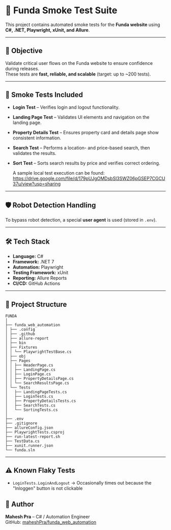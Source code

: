 # 🏡 Funda Smoke Test Suite

This project contains automated smoke tests for the **Funda website** using **C#, .NET, Playwright, xUnit, and Allure**.

---

## 🎯 Objective
Validate critical user flows on the Funda website to ensure confidence during releases.  
These tests are **fast, reliable, and scalable** (target: up to ~200 tests).

---

## 🧪 Smoke Tests Included
- **Login Test** – Verifies login and logout functionality.
- **Landing Page Test** – Validates UI elements and navigation on the landing page.
- **Property Details Test** – Ensures property card and details page show consistent information.
- **Search Test** – Performs a location- and price-based search, then validates the results.
- **Sort Test** – Sorts search results by price and verifies correct ordering.

  A sample local test execution can be found: https://drive.google.com/file/d/179pUJgOMDsbSl3SWZ06pGSEP7CGCU37u/view?usp=sharing

---

## 🛡️ Robot Detection Handling
To bypass robot detection, a special **user agent** is used (stored in `.env`).  

---

## 🛠 Tech Stack
- **Language:** C#
- **Framework:** .NET 7
- **Automation:** Playwright
- **Testing Framework:** xUnit
- **Reporting:** Allure Reports
- **CI/CD:** GitHub Actions

---

## 📂 Project Structure
```text
FUNDA
│
├── funda_web_automation
│ ├── .config
│ ├── .github
│ ├── allure-report
│ ├── bin
│ ├── Fixtures
│ │ └── PlaywrightTestBase.cs
│ ├── obj
│ ├── Pages
│ │ ├── HeaderPage.cs
│ │ ├── LandingPage.cs
│ │ ├── LoginPage.cs
│ │ ├── PropertyDetailsPage.cs
│ │ └── SearchResultsPage.cs
│ └── Tests
│   ├── LandingPageTests.cs
│   ├── LoginTests.cs
│   ├── PropertyDetailsTests.cs
│   ├── SearchTests.cs
│   └── SortingTests.cs
│
├── .env
├── .gitignore
├── allureConfig.json
├── PlaywrightTests.csproj
├── run-latest-report.sh
├── TestData.cs
├── xunit.runner.json
└── funda.sln
```
---

## ⚠️ Known Flaky Tests
- `LoginTests.LoginAndLogout` → Occasionally times out because the "Inloggen" button is not clickable

## 👤 Author
**Mahesh Pra** – C# / Automation Engineer  
GitHub: [maheshPra/funda_web_automation](https://github.com/maheshPra/funda_web_automation)
